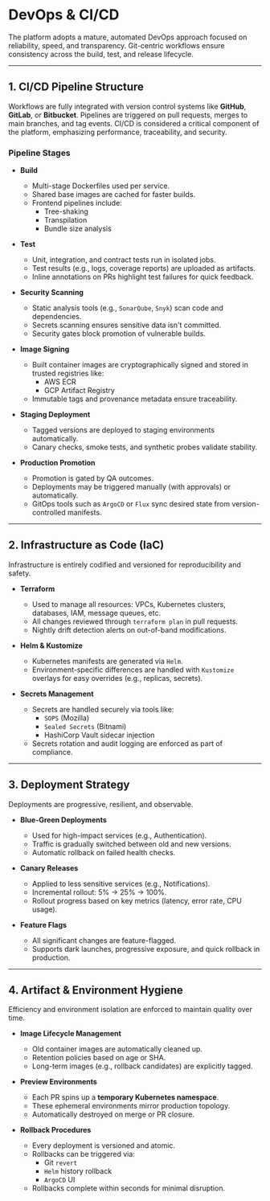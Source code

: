 # DevOps & CI/CD

The platform adopts a mature, automated DevOps approach focused on reliability, speed, and transparency. Git-centric workflows ensure consistency across the build, test, and release lifecycle.

---

## 1. CI/CD Pipeline Structure

Workflows are fully integrated with version control systems like **GitHub**, **GitLab**, or **Bitbucket**. Pipelines are triggered on pull requests, merges to main branches, and tag events. CI/CD is considered a critical component of the platform, emphasizing performance, traceability, and security.

### **Pipeline Stages**

- **Build**
  - Multi-stage Dockerfiles used per service.
  - Shared base images are cached for faster builds.
  - Frontend pipelines include:
    - Tree-shaking
    - Transpilation
    - Bundle size analysis

- **Test**
  - Unit, integration, and contract tests run in isolated jobs.
  - Test results (e.g., logs, coverage reports) are uploaded as artifacts.
  - Inline annotations on PRs highlight test failures for quick feedback.

- **Security Scanning**
  - Static analysis tools (e.g., `SonarQube`, `Snyk`) scan code and dependencies.
  - Secrets scanning ensures sensitive data isn't committed.
  - Security gates block promotion of vulnerable builds.

- **Image Signing**
  - Built container images are cryptographically signed and stored in trusted registries like:
    - AWS ECR
    - GCP Artifact Registry
  - Immutable tags and provenance metadata ensure traceability.

- **Staging Deployment**
  - Tagged versions are deployed to staging environments automatically.
  - Canary checks, smoke tests, and synthetic probes validate stability.

- **Production Promotion**
  - Promotion is gated by QA outcomes.
  - Deployments may be triggered manually (with approvals) or automatically.
  - GitOps tools such as `ArgoCD` or `Flux` sync desired state from version-controlled manifests.

---

## 2. Infrastructure as Code (IaC)

Infrastructure is entirely codified and versioned for reproducibility and safety.

- **Terraform**
  - Used to manage all resources: VPCs, Kubernetes clusters, databases, IAM, message queues, etc.
  - All changes reviewed through `terraform plan` in pull requests.
  - Nightly drift detection alerts on out-of-band modifications.

- **Helm & Kustomize**
  - Kubernetes manifests are generated via `Helm`.
  - Environment-specific differences are handled with `Kustomize` overlays for easy overrides (e.g., replicas, secrets).

- **Secrets Management**
  - Secrets are handled securely via tools like:
    - `SOPS` (Mozilla)
    - `Sealed Secrets` (Bitnami)
    - HashiCorp Vault sidecar injection
  - Secrets rotation and audit logging are enforced as part of compliance.

---

## 3. Deployment Strategy

Deployments are progressive, resilient, and observable.

- **Blue-Green Deployments**
  - Used for high-impact services (e.g., Authentication).
  - Traffic is gradually switched between old and new versions.
  - Automatic rollback on failed health checks.

- **Canary Releases**
  - Applied to less sensitive services (e.g., Notifications).
  - Incremental rollout: 5% → 25% → 100%.
  - Rollout progress based on key metrics (latency, error rate, CPU usage).

- **Feature Flags**
  - All significant changes are feature-flagged.
  - Supports dark launches, progressive exposure, and quick rollback in production.

---

## 4. Artifact & Environment Hygiene

Efficiency and environment isolation are enforced to maintain quality over time.

- **Image Lifecycle Management**
  - Old container images are automatically cleaned up.
  - Retention policies based on age or SHA.
  - Long-term images (e.g., rollback candidates) are explicitly tagged.

- **Preview Environments**
  - Each PR spins up a **temporary Kubernetes namespace**.
  - These ephemeral environments mirror production topology.
  - Automatically destroyed on merge or PR closure.

- **Rollback Procedures**
  - Every deployment is versioned and atomic.
  - Rollbacks can be triggered via:
    - Git `revert`
    - `Helm` history rollback
    - `ArgoCD` UI
  - Rollbacks complete within seconds for minimal disruption.
